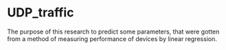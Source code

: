 # UDP_traffic
The purpose of this research to predict some parameters, that were gotten from a method of measuring performance of devices by  linear regression.
